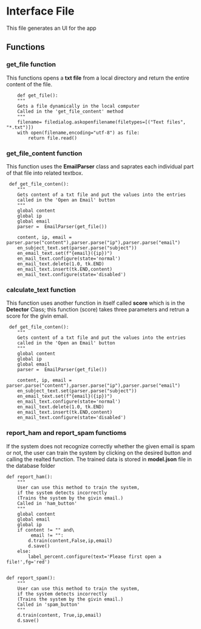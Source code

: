 # Interface File

This file generates an UI for the app

## Functions

### get_file function
   This functions opens a **txt file** from a local directory and return the entire content of the file.
   
        def get_file():
        """
        Gets a file dynamically in the local computer
        Called in the 'get_file_content' method
        """
        filename= filedialog.askopenfilename(filetypes=[("Text files", "*.txt")])
        with open(filename,encoding="utf-8") as file:
            return file.read()

### get_file_content function
    
   This function uses the **EmailParser** class and saprates each individual part of that file into related textbox.
     
     def get_file_conten():
        """
        Gets content of a txt file and put the values into the entries
        called in the 'Open an Email' button
        """
        global content
        global ip
        global email
        parser =  EmailParser(get_file())

        content, ip, email = parser.parse("content"),parser.parse("ip"),parser.parse("email")
        en_subject_text.set(parser.parse("subject"))
        en_email_text.set(f"{email}({ip})")
        en_mail_text.configure(state='normal')
        en_mail_text.delete(1.0, tk.END)
        en_mail_text.insert(tk.END,content)
        en_mail_text.configure(state='disabled')

### calculate_text function

   This function uses another function in itself called **score** which is in the **Detector** Class;
   this function (score) takes three parameters and retrun a score for the givin email.

     def get_file_conten():
        """
        Gets content of a txt file and put the values into the entries
        called in the 'Open an Email' button
        """
        global content
        global ip
        global email
        parser =  EmailParser(get_file())

        content, ip, email = parser.parse("content"),parser.parse("ip"),parser.parse("email")
        en_subject_text.set(parser.parse("subject"))
        en_email_text.set(f"{email}({ip})")
        en_mail_text.configure(state='normal')
        en_mail_text.delete(1.0, tk.END)
        en_mail_text.insert(tk.END,content)
        en_mail_text.configure(state='disabled')

### report_ham and report_spam functioms

   If the system does not recognize correctly whether the given email is spam or not, 
   the user can train the system by clicking on the desired button and calling the realted function.
   The trained data is stored in **model.json** file in the database folder 
    
    def report_ham():
        """
        User can use this method to train the system, 
        if the system detects incorrectly
        (Trains the system by the givin email.)
        Called in 'ham_button'
        """
        global content
        global email
        global ip
        if content != "" and\
             email != "":
            d.train(content,False,ip,email)
            d.save()
        else:
            label_percent.configure(text='Please first open a file!',fg='red')


    def report_spam():
        """
        User can use this method to train the system, 
        if the system detects incorrectly
        (Trains the system by the givin email.)
        Called in 'spam_button'
        """
        d.train(content, True,ip,email)
        d.save()
